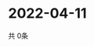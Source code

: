 # 2022-04-11
  共 0条

  <!-- BEGIN -->
  <!-- 最后更新时间Mon Apr 11 2022 14:06:03 GMT+0000 (Coordinated Universal Time) -->
  
  <!-- END -->
  
  